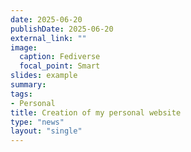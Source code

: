 ```yaml
---
date: 2025-06-20
publishDate: 2025-06-20
external_link: ""
image:
  caption: Fediverse
  focal_point: Smart
slides: example
summary:
tags:
- Personal
title: Creation of my personal website
type: "news"
layout: "single"
---
```

